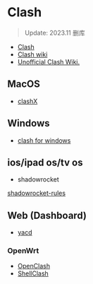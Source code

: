 # Clash
> Update: 2023.11 删库

- [Clash](https://github.com/Dreamacro/clash)
- [Clash wiki](https://clash.wiki/)
- [Unofficial Clash Wiki.](https://lancellc.gitbook.io/clash)

## MacOS
- [clashX](https://github.com/yichengchen/clashX)

## Windows
- [clash for windows](https://github.com/Fndroid/clash_for_windows_pkg/releases)

## ios/ipad os/tv os
- shadowrocket

[shadowrocket-rules](https://github.com/johnshall/Shadowrocket-ADBlock-Rules-Forever)

## Web (Dashboard)
- [yacd](https://github.com/haishanh/yacd)


### OpenWrt
- [OpenClash](https://github.com/vernesong/OpenClash)
- [ShellClash](https://github.com/juewuy/ShellClash/blob/master/README_CN.md)
